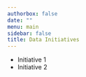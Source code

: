 ```yaml
---
authorbox: false
date: ""
menu: main
sidebar: false
title: Data Initiatives
---
```


* Initiative 1
* Initiative 2
